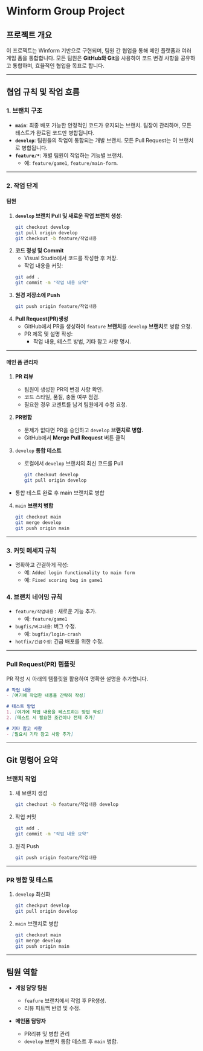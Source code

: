# **Winform Group Project**

## **프로젝트 개요**
이 프로젝트는 Winform 기반으로 구현되며, 팀원 간 협업을 통해 메인 플랫폼과 여러 게임 폼을 통합합니다. 모든 팀원은 **GitHub와 Git**을 사용하여 코드 변경 사항을 공유하고 통합하며, 효율적인 협업을 목표로 합니다.

---

## **협업 규칙 및 작업 흐름**

### **1. 브랜치 구조**
- **`main`**: 최종 배포 가능한 안정적인 코드가 유지되는 브랜치. 팀장이 관리하며, 모든 테스트가 완료된 코드만 병합됩니다.
- **`develop`**: 팀원들의 작업이 통합되는 개발 브랜치. 모든 Pull Request는 이 브랜치로 병합됩니다.
- **`feature/*`**: 개별 팀원이 작업하는 기능별 브랜치.
  - 예: `feature/game1`, `feature/main-form`.

---

### **2. 작업 단계**

#### **팀원**
1. **`develop` 브랜치 Pull 및 새로운 작업 브랜치 생성**:
   ```bash
   git checkout develop
   git pull origin develop
   git checkout -b feature/작업내용

2. **코드 정성 및 Commit**
   - Visual Studio에서 코드를 작성한 후 저장.
   - 작업 내용을 커밋:
   ```bash
   git add .
   git commit -m "작업 내용 요약"

3. **원경 저장소에 Push**
   ```bash
   git push origin feature/작업내용

4. **Pull Request(PR)생성**
   - GitHub에서 PR을 생성하여 `feature` **브랜치**를 `develop` **브랜치**로 병합 요청.
   - PR 제목 및 설명 작성:
     - 작업 내용, 테스트 방법, 기타 참고 사항 명시.

---

#### **메인 폼 관리자**
1. **PR 리뷰**
   - 팀원이 생성한 PR의 변경 사항 확인.
   - 코드 스타일, 품질, 충돌 여부 점검.
   - 필요한 경우 코멘트를 남겨 팀원에게 수정 요청.
  
2. **PR병합**
   - 문제가 없다면 PR을 승인하고 `develop` **브랜치로 병합.**
   - GitHub에서 **Merge Pull Request** 버튼 클릭
  
3. `develop` **통합 테스트**
   - 로컬에서 `develop` 브랜치의 최신 코드를 Pull
     ```bash
     git checkout develop
     git pull origin develop
  - 통합 테스트 완료 후 main 브랜치로 병합

4. `main` **브랜치 병합**
   ```bash
   git checkout main
   git merge develop
   git push origin main

---

### **3. 커밋 메세지 규칙**
- 명확하고 간결하게 작성:
  - 예: `Added login functionality to main form`
  - 예: `Fixed scoring bug in game1`
 
### **4. 브랜치 네이밍 규칙**
- `feature/작업내용` : 새로운 기능 추가.
   - 예: `feature/game1`
- `bugfis/버그내용`: 버그 수정.
   - 예: `bugfix/login-crash`
- `hotfix/긴급수정`: 긴급 배포를 위한 수정.

---

### **Pull Request(PR) 템플릿**
PR 작성 시 아래의 템플릿읠 활용하여 명확한 설명을 추가합니다.
  ```markdown
  # 작업 내용
  - [여기에 작업한 내용을 간략히 작성]   
  
  # 테스트 방법
  1. [여기에 작업 내용을 테스트하는 방법 작성]
  2. [테스트 시 필요한 조건이나 전제 추가]   
  
  # 기타 참고 사항
  - [필요시 기타 참고 사항 추가]   
  ```
---

## **Git 명령어 요약**
### 브랜치 작업
1. 새 브랜치 생성
   ```bash
   git chechout -b feature/작업내용 develop
2. 작업 커밋
   ```bash
   git add .
   git commit -m "작업 내용 요약"
3. 원격 Push
   ```bash
   git push origin feature/작업내용

--- 

### **PR 병합 및 테스트**
1. `develop` 최신화
   ```bash
   git checkput develop
   git pull origin develop
2. `main` 브랜치로 병합
   ```bash
   git checkout main
   git merge develop
   git push origin main

---

## **팀원 역할**
- **게임 담당 팀원**
  - `feafure` 브랜치에서 작업 후 PR생성.
  - 리뷰 피트백 반영 및 수정.
 
- **메인폼 담당자**
    - PR리뷰 및 병합 관리
    - `develop` 브랜치 통합 테스트 후 `main` 병합.





   

